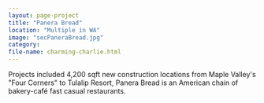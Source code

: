 ```yaml
---
layout: page-project
title: "Panera Bread"
location: "Multiple in WA"
image: "secPaneraBread.jpg"
category:
file-name: charming-charlie.html
---
```


Projects included 4,200 sqft new construction locations from Maple Valley's "Four Corners" to Tulalip Resort, Panera Bread is an American chain of bakery-café fast casual restaurants.
